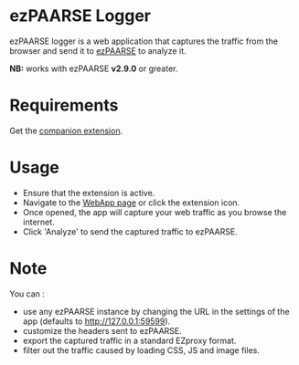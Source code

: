 ezPAARSE Logger
===

ezPAARSE logger is a web application that captures the traffic from the browser and send it to [ezPAARSE](https://github.com/ezpaarse-project/ezpaarse) to analyze it.

**NB:** works with ezPAARSE **v2.9.0** or greater.

Requirements
===

Get the [companion extension](https://github.com/ezpaarse-project/ezpaarse-logger-extension).

Usage
===

- Ensure that the extension is active.
- Navigate to the [WebApp page](http://analogist.couperin.org/ezlogger/) or click the extension icon.
- Once opened, the app will capture your web traffic as you browse the internet.
- Click 'Analyze' to send the captured traffic to ezPAARSE.

Note
===

You can :
- use any ezPAARSE instance by changing the URL in the settings of the app (defaults to http://127.0.0.1:59599).
- customize the headers sent to ezPAARSE.
- export the captured traffic in a standard EZproxy format.
- filter out the traffic caused by loading CSS, JS and image files.
